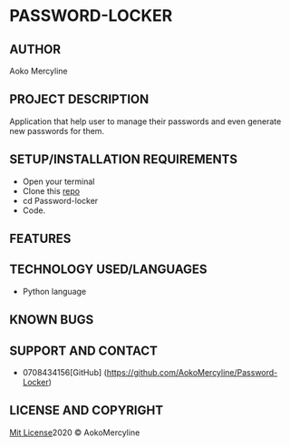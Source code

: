 # PASSWORD-LOCKER

## AUTHOR
 Aoko Mercyline

 ## PROJECT DESCRIPTION

 Application that  help user  to manage  their passwords and even generate new passwords for them.

 ## SETUP/INSTALLATION REQUIREMENTS

 * Open your terminal
 * Clone this [repo](https://github.com/AokoMercyline/Password-Locker.git)
 * cd Password-locker
 * Code.

 ## FEATURES


 ## TECHNOLOGY USED/LANGUAGES

 * Python language

 ## KNOWN BUGS

 ## SUPPORT AND CONTACT

 * 0708434156[GitHub] (https://github.com/AokoMercyline/Password-Locker)

## LICENSE AND COPYRIGHT

[Mit License](https://opensource.org/licenses/MIT)2020 &copy; AokoMercyline
